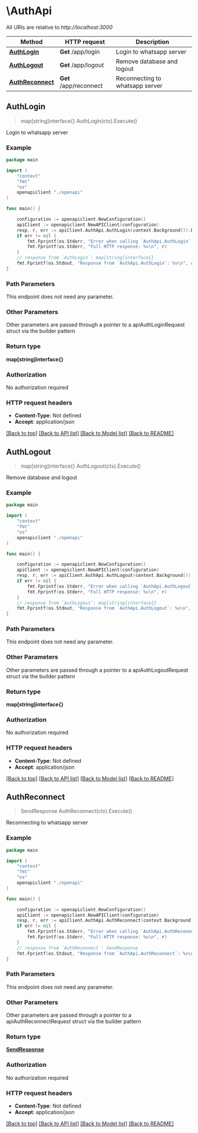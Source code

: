 # \AuthApi

All URIs are relative to *http://localhost:3000*

Method | HTTP request | Description
------------- | ------------- | -------------
[**AuthLogin**](AuthApi.md#AuthLogin) | **Get** /app/login | Login to whatsapp server
[**AuthLogout**](AuthApi.md#AuthLogout) | **Get** /app/logout | Remove database and logout
[**AuthReconnect**](AuthApi.md#AuthReconnect) | **Get** /app/reconnect | Reconnecting to whatsapp server



## AuthLogin

> map[string]interface{} AuthLogin(ctx).Execute()

Login to whatsapp server

### Example

```go
package main

import (
    "context"
    "fmt"
    "os"
    openapiclient "./openapi"
)

func main() {

    configuration := openapiclient.NewConfiguration()
    apiClient := openapiclient.NewAPIClient(configuration)
    resp, r, err := apiClient.AuthApi.AuthLogin(context.Background()).Execute()
    if err != nil {
        fmt.Fprintf(os.Stderr, "Error when calling `AuthApi.AuthLogin``: %v\n", err)
        fmt.Fprintf(os.Stderr, "Full HTTP response: %v\n", r)
    }
    // response from `AuthLogin`: map[string]interface{}
    fmt.Fprintf(os.Stdout, "Response from `AuthApi.AuthLogin`: %v\n", resp)
}
```

### Path Parameters

This endpoint does not need any parameter.

### Other Parameters

Other parameters are passed through a pointer to a apiAuthLoginRequest struct via the builder pattern


### Return type

**map[string]interface{}**

### Authorization

No authorization required

### HTTP request headers

- **Content-Type**: Not defined
- **Accept**: application/json

[[Back to top]](#) [[Back to API list]](../README.md#documentation-for-api-endpoints)
[[Back to Model list]](../README.md#documentation-for-models)
[[Back to README]](../README.md)


## AuthLogout

> map[string]interface{} AuthLogout(ctx).Execute()

Remove database and logout

### Example

```go
package main

import (
    "context"
    "fmt"
    "os"
    openapiclient "./openapi"
)

func main() {

    configuration := openapiclient.NewConfiguration()
    apiClient := openapiclient.NewAPIClient(configuration)
    resp, r, err := apiClient.AuthApi.AuthLogout(context.Background()).Execute()
    if err != nil {
        fmt.Fprintf(os.Stderr, "Error when calling `AuthApi.AuthLogout``: %v\n", err)
        fmt.Fprintf(os.Stderr, "Full HTTP response: %v\n", r)
    }
    // response from `AuthLogout`: map[string]interface{}
    fmt.Fprintf(os.Stdout, "Response from `AuthApi.AuthLogout`: %v\n", resp)
}
```

### Path Parameters

This endpoint does not need any parameter.

### Other Parameters

Other parameters are passed through a pointer to a apiAuthLogoutRequest struct via the builder pattern


### Return type

**map[string]interface{}**

### Authorization

No authorization required

### HTTP request headers

- **Content-Type**: Not defined
- **Accept**: application/json

[[Back to top]](#) [[Back to API list]](../README.md#documentation-for-api-endpoints)
[[Back to Model list]](../README.md#documentation-for-models)
[[Back to README]](../README.md)


## AuthReconnect

> SendResponse AuthReconnect(ctx).Execute()

Reconnecting to whatsapp server

### Example

```go
package main

import (
    "context"
    "fmt"
    "os"
    openapiclient "./openapi"
)

func main() {

    configuration := openapiclient.NewConfiguration()
    apiClient := openapiclient.NewAPIClient(configuration)
    resp, r, err := apiClient.AuthApi.AuthReconnect(context.Background()).Execute()
    if err != nil {
        fmt.Fprintf(os.Stderr, "Error when calling `AuthApi.AuthReconnect``: %v\n", err)
        fmt.Fprintf(os.Stderr, "Full HTTP response: %v\n", r)
    }
    // response from `AuthReconnect`: SendResponse
    fmt.Fprintf(os.Stdout, "Response from `AuthApi.AuthReconnect`: %v\n", resp)
}
```

### Path Parameters

This endpoint does not need any parameter.

### Other Parameters

Other parameters are passed through a pointer to a apiAuthReconnectRequest struct via the builder pattern


### Return type

[**SendResponse**](SendResponse.md)

### Authorization

No authorization required

### HTTP request headers

- **Content-Type**: Not defined
- **Accept**: application/json

[[Back to top]](#) [[Back to API list]](../README.md#documentation-for-api-endpoints)
[[Back to Model list]](../README.md#documentation-for-models)
[[Back to README]](../README.md)

